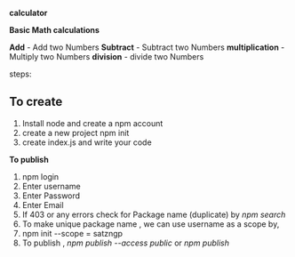 **calculator**

**Basic Math calculations**

**Add** - Add  two Numbers
**Subtract** - Subtract two Numbers
**multiplication** - Multiply two Numbers
**division** - divide two Numbers


steps:

## To create
1) Install node and create a npm account
2) create a new project npm init
3) create index.js and write your code

**To publish**
1) npm login 
2) Enter username
3) Enter Password
4) Enter Email
5) If 403 or any errors check for Package name (duplicate) by *npm search <package-Name>*
6) To make unique package name , we can use username as a scope by,
7) npm init --scope = satzngp
8) To publish , *npm publish --access public* or *npm publish* 



